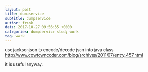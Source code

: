 ```yaml
---
layout: post
title: dumpservice
subtitle: dumpservice
author: frank
date: 2017-10-27 09:56:35 +0800
categories: dumpservice study work
tag: work
---
```


use jacksonjson to encode/decode json into java class
http://www.cowtowncoder.com/blog/archives/2011/07/entry_457.html

it is useful anyway.

